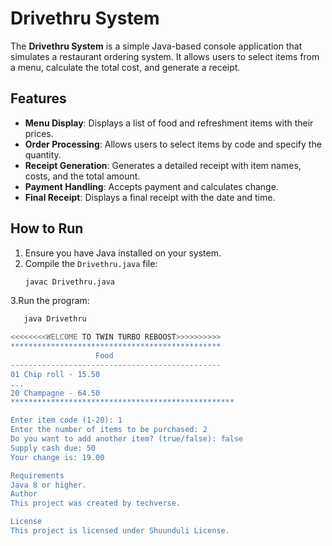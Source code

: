 # Drivethru System

The **Drivethru System** is a simple Java-based console application that simulates a restaurant ordering system. It allows users to select items from a menu, calculate the total cost, and generate a receipt.

## Features

- **Menu Display**: Displays a list of food and refreshment items with their prices.
- **Order Processing**: Allows users to select items by code and specify the quantity.
- **Receipt Generation**: Generates a detailed receipt with item names, costs, and the total amount.
- **Payment Handling**: Accepts payment and calculates change.
- **Final Receipt**: Displays a final receipt with the date and time.

## How to Run

1. Ensure you have Java installed on your system.
2. Compile the `Drivethru.java` file:
   ```sh
   javac Drivethru.java
3.Run the program:
```sh
   java Drivethru

<<<<<<<<WELCOME TO TWIN TURBO REBOOST>>>>>>>>>>
***********************************************
                   Food
-----------------------------------------------
01 Chip roll - 15.50
...
20 Champagne - 64.50
**************************************************

Enter item code (1-20): 1
Enter the number of items to be purchased: 2
Do you want to add another item? (true/false): false
Supply cash due: 50
Your change is: 19.00

Requirements
Java 8 or higher.
Author
This project was created by techverse.

License
This project is licensed under Shuunduli License.

